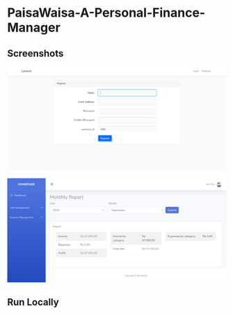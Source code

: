 # PaisaWaisa-A-Personal-Finance-Manager


## Screenshots

![preview img](/preview.png)

![preview img](/preview2.png)

## Run Locally

